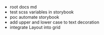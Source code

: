 - root docs md
- test scss variables in storybook
- poc automate storybook
- add upper and lower case to text decoration
- integrate Layout into grid
